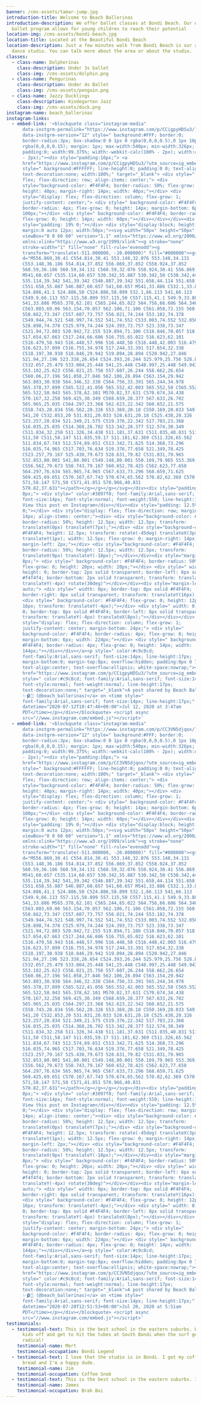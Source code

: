 ```yaml
---
banner: /cms-assets/tamar-jump.jpg
introduction-title: Welcome to Beach Ballerinas
introduction-description: We offer ballet classes at Bondi Beach. Our quality
  ballet program allows for young children to reach their potential
location-img: /cms-assets/bondi-beach.jpg
location-title: Located at the Beautiful Bondi Beach
location-description: Just a few minutes walk from Bondi Beach is our amazing
  dance studio. You can talk more about the area or about the studio.
classes:
  - class-name: Dolpherinas
    class-description: Under 3s ballet
    class-img: /cms-assets/dolphin.png
  - class-name: Pengurinas
    class-description: Under 4s Ballet
    class-img: /cms-assets/penguin.png
  - class-name: Jazzy Ducklings
    class-description: Kindegarten Jazz
    class-img: /cms-assets/duck.png
instagram-name: beach_ballerinas
instagram-links:
  - embed-link: '<blockquote class="instagram-media"
      data-instgrm-permalink="https://www.instagram.com/p/CCigpyHDSu3/?utm_source=ig_embed&amp;utm_campaign=loading"
      data-instgrm-version="12" style=" background:#FFF; border:0;
      border-radius:3px; box-shadow:0 0 1px 0 rgba(0,0,0,0.5),0 1px 10px 0
      rgba(0,0,0,0.15); margin: 1px; max-width:540px; min-width:326px;
      padding:0; width:99.375%; width:-webkit-calc(100% - 2px); width:calc(100%
      - 2px);"><div style="padding:16px;"> <a
      href="https://www.instagram.com/p/CCigpyHDSu3/?utm_source=ig_embed&amp;utm_campaign=loading"
      style=" background:#FFFFFF; line-height:0; padding:0 0; text-align:center;
      text-decoration:none; width:100%;" target="_blank"> <div style=" display:
      flex; flex-direction: row; align-items: center;"> <div
      style="background-color: #F4F4F4; border-radius: 50%; flex-grow: 0;
      height: 40px; margin-right: 14px; width: 40px;"></div> <div
      style="display: flex; flex-direction: column; flex-grow: 1;
      justify-content: center;"> <div style=" background-color: #F4F4F4;
      border-radius: 4px; flex-grow: 0; height: 14px; margin-bottom: 6px; width:
      100px;"></div> <div style=" background-color: #F4F4F4; border-radius: 4px;
      flex-grow: 0; height: 14px; width: 60px;"></div></div></div><div
      style="padding: 19% 0;"></div> <div style="display:block; height:50px;
      margin:0 auto 12px; width:50px;"><svg width="50px" height="50px"
      viewBox="0 0 60 60" version="1.1" xmlns="https://www.w3.org/2000/svg"
      xmlns:xlink="https://www.w3.org/1999/xlink"><g stroke="none"
      stroke-width="1" fill="none" fill-rule="evenodd"><g
      transform="translate(-511.000000, -20.000000)" fill="#000000"><g><path
      d="M556.869,30.41 C554.814,30.41 553.148,32.076 553.148,34.131
      C553.148,36.186 554.814,37.852 556.869,37.852 C558.924,37.852
      560.59,36.186 560.59,34.131 C560.59,32.076 558.924,30.41 556.869,30.41
      M541,60.657 C535.114,60.657 530.342,55.887 530.342,50 C530.342,44.114
      535.114,39.342 541,39.342 C546.887,39.342 551.658,44.114 551.658,50
      C551.658,55.887 546.887,60.657 541,60.657 M541,33.886 C532.1,33.886
      524.886,41.1 524.886,50 C524.886,58.899 532.1,66.113 541,66.113
      C549.9,66.113 557.115,58.899 557.115,50 C557.115,41.1 549.9,33.886
      541,33.886 M565.378,62.101 C565.244,65.022 564.756,66.606 564.346,67.663
      C563.803,69.06 563.154,70.057 562.106,71.106 C561.058,72.155 560.06,72.803
      558.662,73.347 C557.607,73.757 556.021,74.244 553.102,74.378
      C549.944,74.521 548.997,74.552 541,74.552 C533.003,74.552 532.056,74.521
      528.898,74.378 C525.979,74.244 524.393,73.757 523.338,73.347
      C521.94,72.803 520.942,72.155 519.894,71.106 C518.846,70.057 518.197,69.06
      517.654,67.663 C517.244,66.606 516.755,65.022 516.623,62.101
      C516.479,58.943 516.448,57.996 516.448,50 C516.448,42.003 516.479,41.056
      516.623,37.899 C516.755,34.978 517.244,33.391 517.654,32.338
      C518.197,30.938 518.846,29.942 519.894,28.894 C520.942,27.846
      521.94,27.196 523.338,26.654 C524.393,26.244 525.979,25.756 528.898,25.623
      C532.057,25.479 533.004,25.448 541,25.448 C548.997,25.448 549.943,25.479
      553.102,25.623 C556.021,25.756 557.607,26.244 558.662,26.654
      C560.06,27.196 561.058,27.846 562.106,28.894 C563.154,29.942
      563.803,30.938 564.346,32.338 C564.756,33.391 565.244,34.978
      565.378,37.899 C565.522,41.056 565.552,42.003 565.552,50 C565.552,57.996
      565.522,58.943 565.378,62.101 M570.82,37.631 C570.674,34.438
      570.167,32.258 569.425,30.349 C568.659,28.377 567.633,26.702
      565.965,25.035 C564.297,23.368 562.623,22.342 560.652,21.575
      C558.743,20.834 556.562,20.326 553.369,20.18 C550.169,20.033 549.148,20
      541,20 C532.853,20 531.831,20.033 528.631,20.18 C525.438,20.326
      523.257,20.834 521.349,21.575 C519.376,22.342 517.703,23.368
      516.035,25.035 C514.368,26.702 513.342,28.377 512.574,30.349
      C511.834,32.258 511.326,34.438 511.181,37.631 C511.035,40.831 511,41.851
      511,50 C511,58.147 511.035,59.17 511.181,62.369 C511.326,65.562
      511.834,67.743 512.574,69.651 C513.342,71.625 514.368,73.296
      516.035,74.965 C517.703,76.634 519.376,77.658 521.349,78.425
      C523.257,79.167 525.438,79.673 528.631,79.82 C531.831,79.965
      532.853,80.001 541,80.001 C549.148,80.001 550.169,79.965 553.369,79.82
      C556.562,79.673 558.743,79.167 560.652,78.425 C562.623,77.658
      564.297,76.634 565.965,74.965 C567.633,73.296 568.659,71.625
      569.425,69.651 C570.167,67.743 570.674,65.562 570.82,62.369 C570.966,59.17
      571,58.147 571,50 C571,41.851 570.966,40.831
      570.82,37.631"></path></g></g></g></svg></div><div style="padding-top:
      8px;"> <div style=" color:#3897f0; font-family:Arial,sans-serif;
      font-size:14px; font-style:normal; font-weight:550; line-height:18px;">
      View this post on Instagram</div></div><div style="padding: 12.5%
      0;"></div> <div style="display: flex; flex-direction: row; margin-bottom:
      14px; align-items: center;"><div> <div style="background-color: #F4F4F4;
      border-radius: 50%; height: 12.5px; width: 12.5px; transform:
      translateX(0px) translateY(7px);"></div> <div style="background-color:
      #F4F4F4; height: 12.5px; transform: rotate(-45deg) translateX(3px)
      translateY(1px); width: 12.5px; flex-grow: 0; margin-right: 14px;
      margin-left: 2px;"></div> <div style="background-color: #F4F4F4;
      border-radius: 50%; height: 12.5px; width: 12.5px; transform:
      translateX(9px) translateY(-18px);"></div></div><div style="margin-left:
      8px;"> <div style=" background-color: #F4F4F4; border-radius: 50%;
      flex-grow: 0; height: 20px; width: 20px;"></div> <div style=" width: 0;
      height: 0; border-top: 2px solid transparent; border-left: 6px solid
      #f4f4f4; border-bottom: 2px solid transparent; transform: translateX(16px)
      translateY(-4px) rotate(30deg)"></div></div><div style="margin-left:
      auto;"> <div style=" width: 0px; border-top: 8px solid #F4F4F4;
      border-right: 8px solid transparent; transform: translateY(16px);"></div>
      <div style=" background-color: #F4F4F4; flex-grow: 0; height: 12px; width:
      16px; transform: translateY(-4px);"></div> <div style=" width: 0; height:
      0; border-top: 8px solid #F4F4F4; border-left: 8px solid transparent;
      transform: translateY(-4px) translateX(8px);"></div></div></div> <div
      style="display: flex; flex-direction: column; flex-grow: 1;
      justify-content: center; margin-bottom: 24px;"> <div style="
      background-color: #F4F4F4; border-radius: 4px; flex-grow: 0; height: 14px;
      margin-bottom: 6px; width: 224px;"></div> <div style=" background-color:
      #F4F4F4; border-radius: 4px; flex-grow: 0; height: 14px; width:
      144px;"></div></div></a><p style=" color:#c9c8cd;
      font-family:Arial,sans-serif; font-size:14px; line-height:17px;
      margin-bottom:0; margin-top:8px; overflow:hidden; padding:8px 0 7px;
      text-align:center; text-overflow:ellipsis; white-space:nowrap;"><a
      href="https://www.instagram.com/p/CCigpyHDSu3/?utm_source=ig_embed&amp;utm_campaign=loading"
      style=" color:#c9c8cd; font-family:Arial,sans-serif; font-size:14px;
      font-style:normal; font-weight:normal; line-height:17px;
      text-decoration:none;" target="_blank">A post shared by Beach Ballerinas
      ✨🩰🌴 (@beach_ballerinas)</a> on <time style="
      font-family:Arial,sans-serif; font-size:14px; line-height:17px;"
      datetime="2020-07-12T10:47:46+00:00">Jul 12, 2020 at 3:47am
      PDT</time></p></div></blockquote> <script async
      src="//www.instagram.com/embed.js"></script>'
  - embed-link: '<blockquote class="instagram-media"
      data-instgrm-permalink="https://www.instagram.com/p/CC3VN5djqox/?utm_source=ig_embed&amp;utm_campaign=loading"
      data-instgrm-version="12" style=" background:#FFF; border:0;
      border-radius:3px; box-shadow:0 0 1px 0 rgba(0,0,0,0.5),0 1px 10px 0
      rgba(0,0,0,0.15); margin: 1px; max-width:540px; min-width:326px;
      padding:0; width:99.375%; width:-webkit-calc(100% - 2px); width:calc(100%
      - 2px);"><div style="padding:16px;"> <a
      href="https://www.instagram.com/p/CC3VN5djqox/?utm_source=ig_embed&amp;utm_campaign=loading"
      style=" background:#FFFFFF; line-height:0; padding:0 0; text-align:center;
      text-decoration:none; width:100%;" target="_blank"> <div style=" display:
      flex; flex-direction: row; align-items: center;"> <div
      style="background-color: #F4F4F4; border-radius: 50%; flex-grow: 0;
      height: 40px; margin-right: 14px; width: 40px;"></div> <div
      style="display: flex; flex-direction: column; flex-grow: 1;
      justify-content: center;"> <div style=" background-color: #F4F4F4;
      border-radius: 4px; flex-grow: 0; height: 14px; margin-bottom: 6px; width:
      100px;"></div> <div style=" background-color: #F4F4F4; border-radius: 4px;
      flex-grow: 0; height: 14px; width: 60px;"></div></div></div><div
      style="padding: 19% 0;"></div> <div style="display:block; height:50px;
      margin:0 auto 12px; width:50px;"><svg width="50px" height="50px"
      viewBox="0 0 60 60" version="1.1" xmlns="https://www.w3.org/2000/svg"
      xmlns:xlink="https://www.w3.org/1999/xlink"><g stroke="none"
      stroke-width="1" fill="none" fill-rule="evenodd"><g
      transform="translate(-511.000000, -20.000000)" fill="#000000"><g><path
      d="M556.869,30.41 C554.814,30.41 553.148,32.076 553.148,34.131
      C553.148,36.186 554.814,37.852 556.869,37.852 C558.924,37.852
      560.59,36.186 560.59,34.131 C560.59,32.076 558.924,30.41 556.869,30.41
      M541,60.657 C535.114,60.657 530.342,55.887 530.342,50 C530.342,44.114
      535.114,39.342 541,39.342 C546.887,39.342 551.658,44.114 551.658,50
      C551.658,55.887 546.887,60.657 541,60.657 M541,33.886 C532.1,33.886
      524.886,41.1 524.886,50 C524.886,58.899 532.1,66.113 541,66.113
      C549.9,66.113 557.115,58.899 557.115,50 C557.115,41.1 549.9,33.886
      541,33.886 M565.378,62.101 C565.244,65.022 564.756,66.606 564.346,67.663
      C563.803,69.06 563.154,70.057 562.106,71.106 C561.058,72.155 560.06,72.803
      558.662,73.347 C557.607,73.757 556.021,74.244 553.102,74.378
      C549.944,74.521 548.997,74.552 541,74.552 C533.003,74.552 532.056,74.521
      528.898,74.378 C525.979,74.244 524.393,73.757 523.338,73.347
      C521.94,72.803 520.942,72.155 519.894,71.106 C518.846,70.057 518.197,69.06
      517.654,67.663 C517.244,66.606 516.755,65.022 516.623,62.101
      C516.479,58.943 516.448,57.996 516.448,50 C516.448,42.003 516.479,41.056
      516.623,37.899 C516.755,34.978 517.244,33.391 517.654,32.338
      C518.197,30.938 518.846,29.942 519.894,28.894 C520.942,27.846
      521.94,27.196 523.338,26.654 C524.393,26.244 525.979,25.756 528.898,25.623
      C532.057,25.479 533.004,25.448 541,25.448 C548.997,25.448 549.943,25.479
      553.102,25.623 C556.021,25.756 557.607,26.244 558.662,26.654
      C560.06,27.196 561.058,27.846 562.106,28.894 C563.154,29.942
      563.803,30.938 564.346,32.338 C564.756,33.391 565.244,34.978
      565.378,37.899 C565.522,41.056 565.552,42.003 565.552,50 C565.552,57.996
      565.522,58.943 565.378,62.101 M570.82,37.631 C570.674,34.438
      570.167,32.258 569.425,30.349 C568.659,28.377 567.633,26.702
      565.965,25.035 C564.297,23.368 562.623,22.342 560.652,21.575
      C558.743,20.834 556.562,20.326 553.369,20.18 C550.169,20.033 549.148,20
      541,20 C532.853,20 531.831,20.033 528.631,20.18 C525.438,20.326
      523.257,20.834 521.349,21.575 C519.376,22.342 517.703,23.368
      516.035,25.035 C514.368,26.702 513.342,28.377 512.574,30.349
      C511.834,32.258 511.326,34.438 511.181,37.631 C511.035,40.831 511,41.851
      511,50 C511,58.147 511.035,59.17 511.181,62.369 C511.326,65.562
      511.834,67.743 512.574,69.651 C513.342,71.625 514.368,73.296
      516.035,74.965 C517.703,76.634 519.376,77.658 521.349,78.425
      C523.257,79.167 525.438,79.673 528.631,79.82 C531.831,79.965
      532.853,80.001 541,80.001 C549.148,80.001 550.169,79.965 553.369,79.82
      C556.562,79.673 558.743,79.167 560.652,78.425 C562.623,77.658
      564.297,76.634 565.965,74.965 C567.633,73.296 568.659,71.625
      569.425,69.651 C570.167,67.743 570.674,65.562 570.82,62.369 C570.966,59.17
      571,58.147 571,50 C571,41.851 570.966,40.831
      570.82,37.631"></path></g></g></g></svg></div><div style="padding-top:
      8px;"> <div style=" color:#3897f0; font-family:Arial,sans-serif;
      font-size:14px; font-style:normal; font-weight:550; line-height:18px;">
      View this post on Instagram</div></div><div style="padding: 12.5%
      0;"></div> <div style="display: flex; flex-direction: row; margin-bottom:
      14px; align-items: center;"><div> <div style="background-color: #F4F4F4;
      border-radius: 50%; height: 12.5px; width: 12.5px; transform:
      translateX(0px) translateY(7px);"></div> <div style="background-color:
      #F4F4F4; height: 12.5px; transform: rotate(-45deg) translateX(3px)
      translateY(1px); width: 12.5px; flex-grow: 0; margin-right: 14px;
      margin-left: 2px;"></div> <div style="background-color: #F4F4F4;
      border-radius: 50%; height: 12.5px; width: 12.5px; transform:
      translateX(9px) translateY(-18px);"></div></div><div style="margin-left:
      8px;"> <div style=" background-color: #F4F4F4; border-radius: 50%;
      flex-grow: 0; height: 20px; width: 20px;"></div> <div style=" width: 0;
      height: 0; border-top: 2px solid transparent; border-left: 6px solid
      #f4f4f4; border-bottom: 2px solid transparent; transform: translateX(16px)
      translateY(-4px) rotate(30deg)"></div></div><div style="margin-left:
      auto;"> <div style=" width: 0px; border-top: 8px solid #F4F4F4;
      border-right: 8px solid transparent; transform: translateY(16px);"></div>
      <div style=" background-color: #F4F4F4; flex-grow: 0; height: 12px; width:
      16px; transform: translateY(-4px);"></div> <div style=" width: 0; height:
      0; border-top: 8px solid #F4F4F4; border-left: 8px solid transparent;
      transform: translateY(-4px) translateX(8px);"></div></div></div> <div
      style="display: flex; flex-direction: column; flex-grow: 1;
      justify-content: center; margin-bottom: 24px;"> <div style="
      background-color: #F4F4F4; border-radius: 4px; flex-grow: 0; height: 14px;
      margin-bottom: 6px; width: 224px;"></div> <div style=" background-color:
      #F4F4F4; border-radius: 4px; flex-grow: 0; height: 14px; width:
      144px;"></div></div></a><p style=" color:#c9c8cd;
      font-family:Arial,sans-serif; font-size:14px; line-height:17px;
      margin-bottom:0; margin-top:8px; overflow:hidden; padding:8px 0 7px;
      text-align:center; text-overflow:ellipsis; white-space:nowrap;"><a
      href="https://www.instagram.com/p/CC3VN5djqox/?utm_source=ig_embed&amp;utm_campaign=loading"
      style=" color:#c9c8cd; font-family:Arial,sans-serif; font-size:14px;
      font-style:normal; font-weight:normal; line-height:17px;
      text-decoration:none;" target="_blank">A post shared by Beach Ballerinas
      ✨🩰🌴 (@beach_ballerinas)</a> on <time style="
      font-family:Arial,sans-serif; font-size:14px; line-height:17px;"
      datetime="2020-07-20T12:51:53+00:00">Jul 20, 2020 at 5:51am
      PDT</time></p></div></blockquote> <script async
      src="//www.instagram.com/embed.js"></script>'
testimonials:
  - testimonial-text: This is the best school in the eastern suburbs. We drop the
      kids off and get to hit the tubes at South Bondi when the surf gets
      radical!
    testimonial-name: Mert
    testimonial-occupation: Bondi Legend
  - testimonial-text: I love that the studio is in Bondi. I get my coffee and salty
      bread and I'm a happy dude.
    testimonial-name: Jim
    testimonial-occupation: Coffee Snob
  - testimonial-text: This is the best school in the eastern suburbs. I love salty bread too.
    testimonial-name: James
    testimonial-occupation: Brah Boi
---
```

